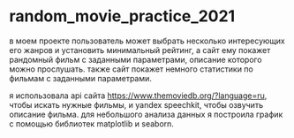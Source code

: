 # random_movie_practice_2021

в моем проекте пользователь может выбрать несколько интересующих его жанров и установить минимальный рейтинг, а сайт ему покажет рандомный фильм с заданными параметрами, описание которого можно прослушать. также сайт покажет немного статистики по фильмам с заданными параметрами.

я использовала api сайта https://www.themoviedb.org/?language=ru, чтобы искать нужные фильмы, и yandex speechkit, чтобы озвучить описание фильма. для небольшого анализа данных я построила график с помощью библиотек matplotlib и seaborn.
